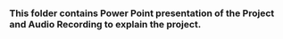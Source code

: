 ### This folder contains Power Point presentation of the Project and Audio Recording to explain the project.
